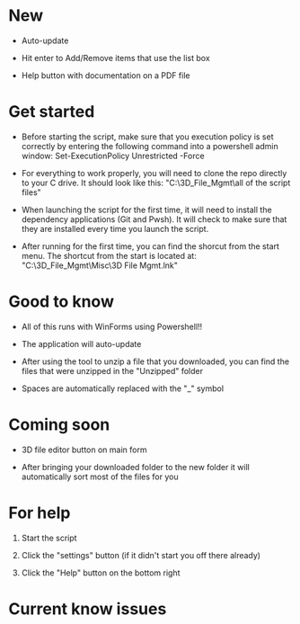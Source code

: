 # New

- Auto-update

- Hit enter to Add/Remove items that use the list box

- Help button with documentation on a PDF file

# Get started

- Before starting the script, make sure that you execution policy is set correctly by entering the following command into a powershell admin window: Set-ExecutionPolicy Unrestricted -Force

- For everything to work properly, you will need to clone the repo directly to your C drive. It should look like this: "C:\3D_File_Mgmt\all of the script files"

- When launching the script for the first time, it will need to install the dependency applications (Git and Pwsh). It will check to make sure that they are installed every time you launch the script.

- After running for the first time, you can find the shorcut from the start menu. The shortcut from the start is located at: "C:\3D_File_Mgmt\Misc\3D File Mgmt.lnk"

# Good to know

- All of this runs with WinForms using Powershell!!

- The application will auto-update

- After using the tool to unzip a file that you downloaded, you can find the files that were unzipped in the "Unzipped" folder

- Spaces are automatically replaced with the "_" symbol

# Coming soon

- 3D file editor button on main form

- After bringing your downloaded folder to the new folder it will automatically sort most of the files for you

# For help

1. Start the script

2. Click the "settings" button (if it didn't start you off there already)

3. Click the "Help" button on the bottom right

# Current know issues

